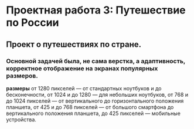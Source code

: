 # Проектная работа 3: Путешествие по России
## Проект о путешествиях по стране.
### Основной задачей была, не сама верстка, а адаптивность, корректное отображение на экранах популярных размеров.
**размеры**
от 1280 пикселей — от стандартных ноутбуков и до бесконечности,
от 1024 и до 1280 — для небольших ноутбуков,
от 768 и до 1024 пикселей — от вертикального до горизонтального положения планшета,
от 425 и до 768 пикселей — от большого смартфона до вертикального положения планшета,
до 425 пикселей — мобильные устройства.
